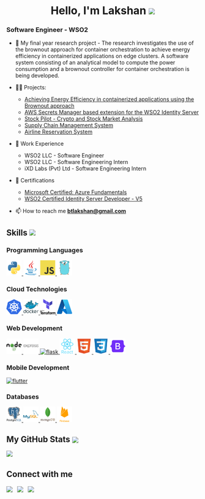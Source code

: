 
<h1 align="center">Hello, I'm Lakshan <img src = "https://raw.githubusercontent.com/MartinHeinz/MartinHeinz/master/wave.gif" width = 50px></h1> 
<h3>Software Engineer - WSO2</h3>


- 🔭 My final year research project - The research investigates the use of the brownout approach for container orchestration to achieve energy efficiency in containerized applications on edge clusters. A software system consisting of an analytical model to compute the power consumption and a brownout controller for container orchestration is being developed.

- 👨‍💻 Projects:
  - [Achieving Energy Efficiency in containerized applications using the Brownout approach](https://github.com/Lakshan-Banneheke/brownout-controller)
  - [AWS Secrets Manager based extension for the WSO2 Identity Server](https://github.com/wso2-extensions/carbon-securevault-aws)
  - [Stock Pilot - Crypto and Stock Market Analysis](https://www.youtube.com/watch?v=7Xej3eWsAy4&ab_channel=StockPilot)
  - [Supply Chain Management System](https://github.com/Lakshan-Banneheke/Supply-Chain-Management-System)
  - [Airline Reservation System](https://www.linkedin.com/posts/lakshan-banneheke_webdevelopment-nodejs-postgresql-activity-6775050966493487104-81px/)
  
- 💼 Work Experience
  - WSO2 LLC - Software Engineer
  - WSO2 LLC - Software Engineering Intern
  - iXD Labs (Pvt) Ltd - Software Engineering Intern 
  
- 📝 Certifications
  - [Microsoft Certified: Azure Fundamentals](https://learn.microsoft.com/en-us/users/lakshanbanneheke-5418/credentials/7f66d9dc0260c6d2)
  - [WSO2 Certified Identity Server Developer - V5](https://certification.wso2.com/web/certificate/2KGV9C)

- 📫 How to reach me **btlakshan@gmail.com**


<h2> Skills <img src = "https://media2.giphy.com/media/QssGEmpkyEOhBCb7e1/giphy.gif?cid=ecf05e47a0n3gi1bfqntqmob8g9aid1oyj2wr3ds3mg700bl&rid=giphy.gif" width = 32px> </h2>

<h3>Programming Languages </h3>
<a href="https://www.python.org" target="_blank"> <img src="https://raw.githubusercontent.com/devicons/devicon/master/icons/python/python-original.svg" alt="python" width="40" height="40"/> </a> 
<a href="https://www.java.com" target="_blank"> <img src="https://raw.githubusercontent.com/devicons/devicon/master/icons/java/java-original.svg" alt="java" width="40" height="40"/> </a>
<a href="https://developer.mozilla.org/en-US/docs/Web/JavaScript" target="_blank"> <img src="https://raw.githubusercontent.com/devicons/devicon/master/icons/javascript/javascript-original.svg" alt="javascript" width="40" height="40"/> </a> 
<a href="https://go.dev/" target="_blank"> <img src="https://raw.githubusercontent.com/devicons/devicon/master/icons/go/go-original.svg" alt="javascript" width="40" height="40"/> </a> 

<h3>Cloud Technologies</h3>
<a href="https://kubernetes.io/" target="_blank"> <img src="https://raw.githubusercontent.com/devicons/devicon/master/icons/kubernetes/kubernetes-plain.svg" alt="kubernetes" width="40" height="40"/> </a> 
<a href="https://www.docker.com/" target="_blank"> <img src="https://raw.githubusercontent.com/devicons/devicon/master/icons/docker/docker-original-wordmark.svg" alt="docker" width="40" height="40"/> </a> 
<a href="https://www.terraform.io/" target="_blank"> <img src="https://raw.githubusercontent.com/devicons/devicon/master/icons/terraform/terraform-original-wordmark.svg" alt="terraform" width="40" height="40"/> </a> 
<a href="https://azure.microsoft.com/en-us" target="_blank"> <img src="https://raw.githubusercontent.com/devicons/devicon/master/icons/azure/azure-original.svg" alt="azure" width="40" height="40"/> </a> 


<h3>Web Development</h3>
<a href="https://nodejs.org" target="_blank"> <img src="https://raw.githubusercontent.com/devicons/devicon/master/icons/nodejs/nodejs-original-wordmark.svg" alt="nodejs" width="40" height="40"/> </a> <a href="https://expressjs.com" target="_blank"> <img src="https://raw.githubusercontent.com/devicons/devicon/master/icons/express/express-original-wordmark.svg" alt="express" width="40" height="40"/> </a> <a href="https://flask.palletsprojects.com/" target="_blank"> <img src="https://www.vectorlogo.zone/logos/pocoo_flask/pocoo_flask-icon.svg" alt="flask" width="40" height="40"/> </a> <a href="https://reactjs.org/" target="_blank"> <img src="https://raw.githubusercontent.com/devicons/devicon/master/icons/react/react-original-wordmark.svg" alt="react" width="40" height="40"/> </a><a href="https://www.w3.org/html/" target="_blank"> <img src="https://raw.githubusercontent.com/devicons/devicon/master/icons/html5/html5-original.svg" alt="html5" width="40" height="40"/> </a>   <a href="https://www.w3schools.com/css/" target="_blank"> <img src="https://raw.githubusercontent.com/devicons/devicon/master/icons/css3/css3-original.svg" alt="css3" width="40" height="40"/> </a>    <a href="https://getbootstrap.com" target="_blank"> <img src="https://raw.githubusercontent.com/devicons/devicon/master/icons/bootstrap/bootstrap-plain.svg" alt="bootstrap" width="40" height="40"/> </a>

<h3>Mobile Development</h3>
<a href="https://flutter.dev" target="_blank"> <img src="https://www.vectorlogo.zone/logos/flutterio/flutterio-icon.svg" alt="flutter" width="40" height="40"/> </a> 

<h3>Databases</h3>
 <a href="https://www.postgresql.org" target="_blank"> <img src="https://raw.githubusercontent.com/devicons/devicon/master/icons/postgresql/postgresql-original-wordmark.svg" alt="postgresql" width="40" height="40"/> </a><a href="https://www.mysql.com/" target="_blank"> <img src="https://raw.githubusercontent.com/devicons/devicon/master/icons/mysql/mysql-original-wordmark.svg" alt="mysql" width="40" height="40"/> </a> <a href="https://www.mongodb.com/" target="_blank"> <img src="https://raw.githubusercontent.com/devicons/devicon/master/icons/mongodb/mongodb-original-wordmark.svg" alt="mongodb" width="40" height="40"/> </a> <a href="https://firebase.google.com/" target="_blank"> <img src="https://raw.githubusercontent.com/devicons/devicon/master/icons/firebase/firebase-plain-wordmark.svg" alt="mongodb" width="40" height="40"/> </a> 

<h2> My GitHub Stats  <img width = '32px' align= 'center' src="https://raw.githubusercontent.com/rahulbanerjee26/githubAboutMeGenerator/main/icons/github.svg"/></h2>
   <div style="display: block;">
      <img width=396 src="https://github-readme-stats.vercel.app/api?username=Lakshan-Banneheke&count_private=true&hide=issues&show_icons=true&theme=dark" />
   </div>

<!-- ## Top Repositories
<div style="display: flex; flex-wrap: wrap; justify-content: space-between; max-width: 100%;">
  <div style="margin: 8px; width: 50%; height: 50px; overflow: hidden;">
    <a href="https://github.com/wso2-extensions/carbon-securevault-aws">
      <img style="width: 50%; height:30%; object-fit: cover;" src="https://github-readme-stats.vercel.app/api/pin/?username=Lakshan-Banneheke&repo=carbon-securevault-aws&theme=github_dark" />
    </a>
  </div>
  <div style="margin: 8px; width: 50%; height: 50px; overflow: hidden;">
    <a href="https://github.com/Lakshan-Banneheke/brownout-controller">
      <img style="width: 50%; height: 30%; object-fit: cover;" src="https://github-readme-stats.vercel.app/api/pin/?username=Lakshan-Banneheke&repo=brownout-controller&theme=github_dark" />
    </a>
  </div>
  <div style="margin: 8px; width: 50%; height: 50px; overflow: hidden;">
    <a href="https://github.com/Lakshan-Banneheke/Airline-Reservation-System">
      <img style="width: 50%; height: 30%; object-fit: cover;" src="https://github-readme-stats.vercel.app/api/pin/?username=Lakshan-Banneheke&repo=Airline-Reservation-System&theme=github_dark" />
    </a>
  </div>
  <div style="margin: 8px; width: 50%; height: 50px; overflow: hidden;">
    <a href="https://github.com/Lakshan-Banneheke/stockpilot-backend">
      <img style="width: 50%; height: 30%; object-fit: cover;" src="https://github-readme-stats.vercel.app/api/pin/?username=Lakshan-Banneheke&repo=stockpilot-backend&theme=github_dark" />
    </a>
  </div>
</div> -->


<h2> Connect with me  </h2>
<a href = 'https://www.linkedin.com/in/lakshan_banneheke'> <img width = '32px' align= 'center' src="https://raw.githubusercontent.com/rahulbanerjee26/githubAboutMeGenerator/main/icons/linked-in-alt.svg"/></a> &nbsp
<a href = 'https://www.github.com/Lakshan-Banneheke'> <img width = '32px' align= 'center' src="https://raw.githubusercontent.com/rahulbanerjee26/githubAboutMeGenerator/main/icons/github.svg"/></a> &nbsp
<a href = 'https://medium.com/@lakshan-banneheke'> <img width = '32px' align= 'center' src="https://cdn-icons-png.flaticon.com/512/5968/5968906.png"/></a>
